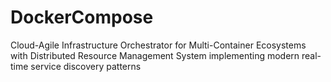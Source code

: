 # DockerCompose
Cloud-Agile Infrastructure Orchestrator for Multi-Container Ecosystems with Distributed Resource Management System implementing modern real-time service discovery patterns
